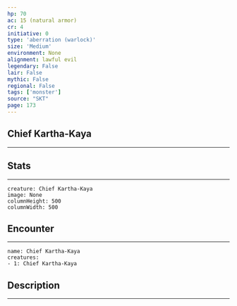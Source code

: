 ```yaml
---
hp: 70
ac: 15 (natural armor)
cr: 4
initiative: 0
type: 'aberration (warlock)'    
size: 'Medium'
environment: None
alignment: lawful evil
legendary: False
lair: False
mythic: False
regional: False
tags: ['monster']
source: "SKT"
page: 173
---
```


## Chief Kartha-Kaya
---



## Stats
---

```statblock
creature: Chief Kartha-Kaya
image: None
columnHeight: 500
columnWidth: 500
```

## Encounter
---

```encounter-table
name: Chief Kartha-Kaya
creatures:
- 1: Chief Kartha-Kaya
```

## Description
---




